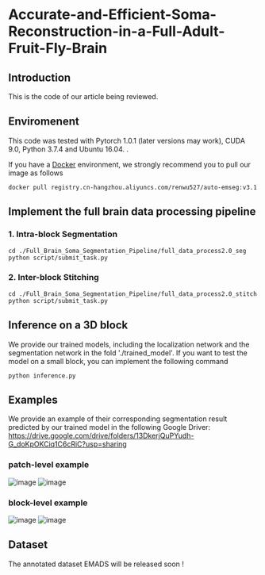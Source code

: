 # Accurate-and-Efficient-Soma-Reconstruction-in-a-Full-Adult-Fruit-Fly-Brain
## Introduction
This is the code of our article being reviewed.


## Enviromenent

This code was tested with Pytorch 1.0.1 (later versions may work), CUDA 9.0, Python 3.7.4 and Ubuntu 16.04. .

If you have a [Docker](https://www.docker.com/) environment, we strongly recommend you to pull our image as follows

```shell
docker pull registry.cn-hangzhou.aliyuncs.com/renwu527/auto-emseg:v3.1
```

## Implement the full brain data processing pipeline
### 1. Intra-block Segmentation
```shell
cd ./Full_Brain_Soma_Segmentation_Pipeline/full_data_process2.0_seg
python script/submit_task.py 
```
### 2. Inter-block Stitching
```shell
cd ./Full_Brain_Soma_Segmentation_Pipeline/full_data_process2.0_stitch
python script/submit_task.py 
```

<!-- ## Train Localization Network
```shell
cd Localization
python train.py 
```

## Train Segmentation Network
```shell
cd Segmentation
python train.py 
``` -->

## Inference on a 3D block
We provide our trained models, including the localization network and the segmentation network in the fold './trained_model'.
If you want to test the model on a small block, you can implement the following command
```shell
python inference.py
```
## Examples
We provide an example of their corresponding segmentation result predicted by our trained model in the following Google Driver:
https://drive.google.com/drive/folders/13DkerjQuPYudh-G_doKpOKCiq1C6cRiC?usp=sharing

### patch-level example
![image](https://user-images.githubusercontent.com/54794058/170446111-ea728ea2-269b-43bf-bf2c-bfdca0feafb2.png)
![image](https://user-images.githubusercontent.com/54794058/170446133-2ec054d0-a49d-45c9-97ba-8eb56a2ccd1e.png)

### block-level example
![image](https://user-images.githubusercontent.com/54794058/170445354-c628f1b2-9456-4a3d-90f0-6edd05c85566.png)
![image](https://user-images.githubusercontent.com/54794058/170445365-1d9e08a3-5d0c-40e0-92f6-25488dccaf37.png)


## Dataset
The annotated dataset EMADS will be released soon !


